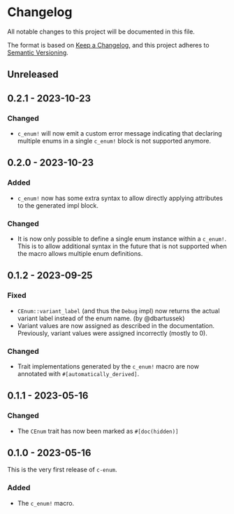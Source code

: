 # Changelog

All notable changes to this project will be documented in this file.

The format is based on [Keep a Changelog](https://keepachangelog.com/en/1.0.0/),
and this project adheres to [Semantic Versioning](https://semver.org/spec/v2.0.0.html).

## Unreleased

## 0.2.1 - 2023-10-23
### Changed
- `c_enum!` will now emit a custom error message indicating that declaring
  multiple enums in a single `c_enum!` block is not supported anymore.

## 0.2.0 - 2023-10-23
### Added
- `c_enum!` now has some extra syntax to allow directly applying attributes to
  the generated impl block.

### Changed
- It is now only possible to define a single enum instance within a `c_enum!`.
  This is to allow additional syntax in the future that is not supported when
  the macro allows multiple enum definitions.

## 0.1.2 - 2023-09-25
### Fixed
- `CEnum::variant_label` (and thus the `Debug` impl) now returns the actual
  variant label instead of the enum name. (by @dbartussek)
- Variant values are now assigned as described in the documentation. Previously,
  variant values were assigned incorrectly (mostly to 0).

### Changed
- Trait implementations generated by the `c_enum!` macro are now annotated with
  `#[automatically_derived]`.

## 0.1.1 - 2023-05-16
### Changed
- The `CEnum` trait has now been marked as `#[doc(hidden)]`

## 0.1.0 - 2023-05-16
This is the very first release of `c-enum`.

### Added
- The `c_enum!` macro.
